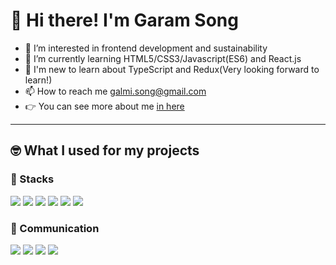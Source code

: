 #  👋 Hi there! I'm Garam Song 


- 👀 I’m interested in frontend development and sustainability
- 🌱 I’m currently learning HTML5/CSS3/Javascript(ES6) and React.js
- 📝 I'm new to learn about TypeScript and Redux(Very looking forward to learn!) 
- 📫 How to reach me galmi.song@gmail.com
- 👉 You can see more about me [in here](https://www.notion.so/garamsong/Garam-Song-fcce8961d2164627a46dcee9b6c991fb)

***

## 🤓 What I used for my projects

### 🔧 Stacks
<a href="#" target="_blank"><img src="https://img.shields.io/badge/HTML5-E34F26?style=flat-square&logo=HTML5&logoColor=white"/></a>
<a href="#" target="_blank"><img src="https://img.shields.io/badge/CSS3-1572B6?style=flat-square&logo=CSS3&logoColor=white"/></a>
<a href="#" target="_blank"><img src="https://img.shields.io/badge/JavaScript-F7DF1E?style=flat-square&logo=JavaScript&logoColor=white"/></a>
<a href="#" target="_blank"><img src="https://img.shields.io/badge/React-61DAFB?style=flat-square&logo=React&logoColor=white"/></a>
<a href="#" target="_blank"><img src="https://img.shields.io/badge/styled components-DB7093?style=flat-square&logo=styled-components&logoColor=white"/></a>
<a href="#" target="_blank"><img src="https://img.shields.io/badge/Sass-CC6699?style=flat-square&logo=Sass&logoColor=white"/></a>

### 🤼 Communication
<a href="#" target="_blank"><img src="https://img.shields.io/badge/GitHub-181717?style=flat-square&logo=GitHub&logoColor=white"/></a>
<a href="#" target="_blank"><img src="https://img.shields.io/badge/Trello-0052CC?style=flat-square&logo=Trello&logoColor=white"/></a>
<a href="#" target="_blank"><img src="https://img.shields.io/badge/Figma-F24E1E?style=flat-square&logo=Figma&logoColor=white"/></a>
<a href="#" target="_blank"><img src="https://img.shields.io/badge/Notion-000000?style=flat-square&logo=Notion&logoColor=white"/></a>




